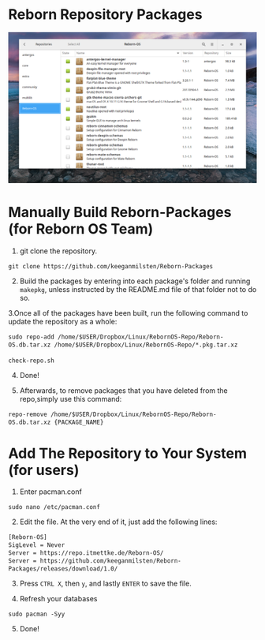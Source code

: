 # Reborn Repository Packages
![Reborn_Repository](/reborn-repo.png)
# Manually Build Reborn-Packages (for Reborn OS Team) 

1. git clone the repository.
```
git clone https://github.com/keeganmilsten/Reborn-Packages
```

2. Build the packages by entering into each package's folder and running `makepkg`, unless instructed by the README.md file of that folder not to do so.

3.Once all of the packages have been built, run the following command to update the repository as a whole:
```
sudo repo-add /home/$USER/Dropbox/Linux/RebornOS-Repo/Reborn-OS.db.tar.xz /home/$USER/Dropbox/Linux/RebornOS-Repo/*.pkg.tar.xz

check-repo.sh
```
4. Done!

5. Afterwards, to remove packages that you have deleted from the repo,simply use this command:
```
repo-remove /home/$USER/Dropbox/Linux/RebornOS-Repo/Reborn-OS.db.tar.xz {PACKAGE_NAME}
```

# Add The Repository to Your System (for users)
1. Enter pacman.conf
```
sudo nano /etc/pacman.conf
```

2. Edit the file. At the very end of it, just add the following lines:
```
[Reborn-OS]
SigLevel = Never
Server = https://repo.itmettke.de/Reborn-OS/
Server = https://github.com/keeganmilsten/Reborn-Packages/releases/download/1.0/
```

3. Press `CTRL X`, then `y`, and lastly `ENTER` to save the file.

4. Refresh your databases
```
sudo pacman -Syy
```

5. Done!
